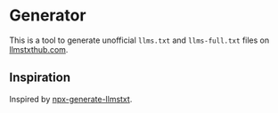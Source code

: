 # Generator

This is a tool to generate unofficial `llms.txt` and `llms-full.txt` files on [llmstxthub.com](https://llmstxthub.com).

## Inspiration

Inspired by [npx-generate-llmstxt](https://github.com/mendableai/npx-generate-llmstxt).
